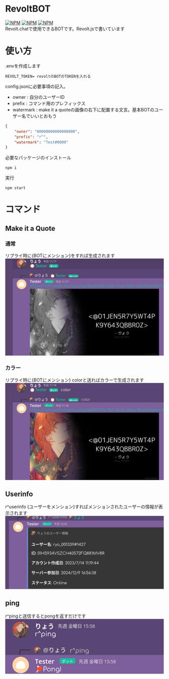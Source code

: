 # RevoltBOT
[![NPM](https://nodei.co/npm/revolt.js.png?compact=true)](https://npmjs.org/package/revolt.js)
[![NPM](https://nodei.co/npm/revolthandler.js.png?compact=true)](https://npmjs.org/package/revolthandler.js)
[![NPM](https://nodei.co/npm/makeitaquote.png?compact=true)](https://npmjs.org/package/makeitaquote)
<br>
Revolt.chatで使用できるBOTです。Revolt.jsで書いています
# 使い方
.envを作成します
```
REVOLT_TOKEN= revoltのBOTのTOKENを入れる
```

config.jsonに必要事項の記入。
- owner : 自分のユーザーID
- prefix : コマンド用のプレフィックス
- watermark : make it a quoteの画像の右下に配置する文言。基本BOTのユーザー名でいいとおもう
```json
{
    "owner": "00000000000000000",
    "prefix": "r^",
    "watermark": "Test#0000"
}
```
必要なパッケージのインストール
```
npm i
```
実行
```
npm start
```

# コマンド
## Make it a Quote
### 通常
リプライ時に{BOTにメンション}をすれば生成されます<br>
![alt text](<image/Screenshot 2025-01-20 12.41.45.png>)
### カラー
リプライ時に{BOTにメンション} colorと送ればカラーで生成されます<br>
![alt text](<image/Screenshot 2025-01-20 12.41.52.png>)
## Userinfo
r^userinfo {ユーザーをメンション}すればメンションされたユーザーの情報が表示されます<br>
![alt text](<image/Screenshot 2025-01-20 12.41.10.png>)
## ping
r^pingと送信するとpongを返すだけです<br>
![alt text](<image/Screenshot 2025-01-20 12.48.25.png>)